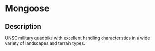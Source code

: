 # Mongoose

## Description

UNSC military quadbike with excellent handling characteristics in a wide variety of landscapes and terrain types.
